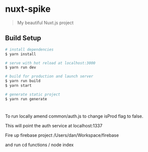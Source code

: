 # nuxt-spike

> My beautiful Nuxt.js project

## Build Setup

``` bash
# install dependencies
$ yarn install

# serve with hot reload at localhost:3000
$ yarn run dev

# build for production and launch server
$ yarn run build
$ yarn start

# generate static project
$ yarn run generate
```

#
To run locally amend common/auth.js to change isProd flag to false.

This will point the auth service at localhost:1337

Fire up firebase project /Users/dan/Workspace/firebase

and run cd functions / node index


